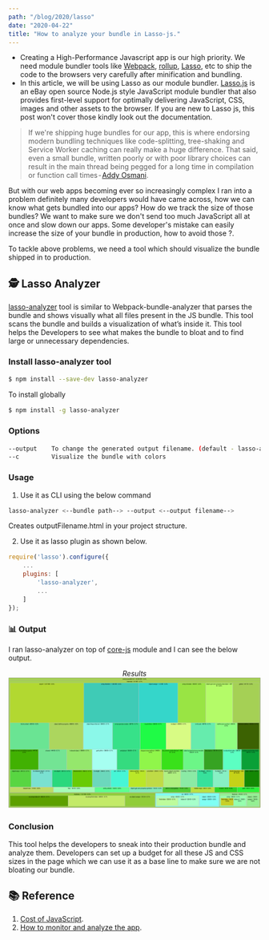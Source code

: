 ```yaml
---
path: "/blog/2020/lasso"
date: "2020-04-22"
title: "How to analyze your bundle in Lasso-js."
---
```


- Creating a High-Performance Javascript app is our high priority. We need module bundler tools like [Webpack](https://webpack.js.org/), [rollup](https://rollupjs.org/guide/en/), [Lasso](https://github.com/lasso-js/lasso), etc to ship the code to the browsers very carefully after minification and bundling.
- In this article, we will be using Lasso as our module bundler. [Lasso.js](https://github.com/lasso-js/lasso) is an eBay open source Node.js style JavaScript module bundler that also provides first-level support for optimally delivering JavaScript, CSS, images and other assets to the browser. If you are new to Lasso js, this post won't cover those kindly look out the documentation.

> If we're shipping huge bundles for our app, this is where endorsing modern bundling techniques like code-splitting, tree-shaking and Service Worker caching can really make a huge difference. That said, even a small bundle, written poorly or with poor library choices can result in the main thread being pegged for a long time in compilation or function call times - [Addy Osmani](https://twitter.com/addyosmani).

But with our web apps becoming ever so increasingly complex I ran into a problem definitely many developers would have came across, how we can know what gets bundled into our apps? How do we track the size of those bundles? We want to make sure we don't send too much JavaScript all at once and slow down our apps. Some developer's mistake can easily increase the size of your bundle in production, how to avoid those ?.

To tackle above problems, we need a tool which should visualize the bundle shipped in to production.

## 🕵️ Lasso Analyzer

[lasso-analyzer](https://github.com/pajaydev/lasso-analyzer) tool is similar to Webpack-bundle-analyzer that parses the bundle and shows visually what all files present in the JS bundle.
This tool scans the bundle and builds a visualization of what’s inside it. This tool helps the Developers to see what makes the bundle to bloat and to find large or unnecessary dependencies.

### Install lasso-analyzer tool

```sh
$ npm install --save-dev lasso-analyzer
```

To install globally

```sh
$ npm install -g lasso-analyzer
```

### Options

```bash
--output    To change the generated output filename. (default - lasso-analyze.html)
--c         Visualize the bundle with colors
```

### Usage

1. Use it as CLI using the below command

```sh
lasso-analyzer <--bundle path--> --output <--output filename-->
```

Creates outputFilename.html in your project structure.

2. Use it as lasso plugin as shown below.

```javascript
require('lasso').configure({
    ...
    plugins: [
        'lasso-analyzer',
        ...
    ]
});
```

### 📊 Output

I ran lasso-analyzer on top of [core-js](https://github.com/zloirock/core-js) module and I can see the below output.

<center>
  <i>Results</i>
  <img src="./bundle.png" alt="lasso bundle analyzer"/>
</center>

### Conclusion

This tool helps the developers to sneak into their production bundle and analyze them. Developers can set up a budget for all these JS and CSS sizes in the page which we can use it as a base line to make sure we are not bloating our bundle.

## 📚 Reference

1. [Cost of JavaScript](https://v8.dev/blog/cost-of-javascript-2019).
2. [How to monitor and analyze the app](https://developers.google.com/web/fundamentals/performance/webpack/monitor-and-analyze).
